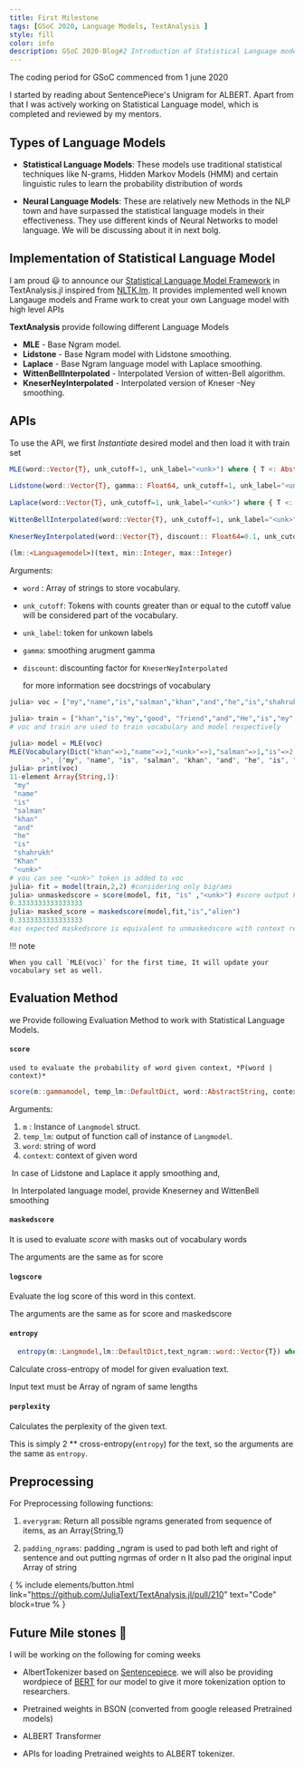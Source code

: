 ```yaml
---
title: First Milestone
tags: [GSoC 2020, Language Models, TextAnalysis ]
style: fill
color: info
description: GSoC 2020-Blog#2 Introduction of Statistical Language model of TextAnalysis.jl.
---
```





The coding period for GSoC commenced from 1 june 2020

I started by reading about SentencePiece's Unigram for ALBERT. Apart from that I was actively working on Statistical Language model, which is completed and reviewed by my mentors.

## Types of Language Models

- **Statistical Language Models**: These models use traditional statistical techniques like N-grams, Hidden Markov Models (HMM) and certain linguistic rules to learn the probability distribution of words

- **Neural Language Models**: These are relatively new Methods in the NLP town and have surpassed the statistical language models in their effectiveness. They use different kinds of Neural Networks to model language. We will be discussing about it in next bolg.

 
## Implementation of Statistical Language Model

I am proud :smiley: to announce our [Statistical Language Model Framework](https://github.com/JuliaText/TextAnalysis.jl/pull/210) in TextAnalysis.jl inspired from [NLTK.lm](https://www.nltk.org/api/nltk.lm.html).
It provides implemented well known Langauge models and Frame work to creat your own Language model with high level APIs 

**TextAnalysis** provide following different Language Models 

- **MLE** - Base Ngram model.
- **Lidstone** - Base Ngram model with Lidstone smoothing.
- **Laplace** - Base Ngram language model with Laplace smoothing.
- **WittenBellInterpolated** - Interpolated Version of witten-Bell algorithm.
- **KneserNeyInterpolated** - Interpolated  version of Kneser -Ney smoothing.

## APIs

To use the API, we first *Instantiate* desired model and then load it with train set

```julia
MLE(word::Vector{T}, unk_cutoff=1, unk_label="<unk>") where { T <: AbstractString}
        
Lidstone(word::Vector{T}, gamma:: Float64, unk_cutoff=1, unk_label="<unk>") where { T <: AbstractString}
        
Laplace(word::Vector{T}, unk_cutoff=1, unk_label="<unk>") where { T <: AbstractString}
        
WittenBellInterpolated(word::Vector{T}, unk_cutoff=1, unk_label="<unk>") where { T <: AbstractString}
        
KneserNeyInterpolated(word::Vector{T}, discount:: Float64=0.1, unk_cutoff=1, unk_label="<unk>") where { T <: AbstractString}
        
(lm::<Languagemodel>)(text, min::Integer, max::Integer)
```
Arguments:

 * `word` : Array of  strings to store vocabulary.

 * `unk_cutoff`: Tokens with counts greater than or equal to the cutoff value will be considered part of the vocabulary.

 * `unk_label`: token for unkown labels 

 *  `gamma`: smoothing arugment gamma 

 * `discount`:  discounting factor for `KneserNeyInterpolated`

   for more information see docstrings of vocabulary

```julia
julia> voc = ["my","name","is","salman","khan","and","he","is","shahrukh","Khan"]

julia> train = ["khan","is","my","good", "friend","and","He","is","my","brother"]
# voc and train are used to train vocabulary and model respectively

julia> model = MLE(voc)
MLE(Vocabulary(Dict("khan"=>1,"name"=>1,"<unk>"=>1,"salman"=>1,"is"=>2,"Khan"=>1,"my"=>1,"he"=>1,"shahrukh"=>1,"and"=>1…), 1, "<unk
        >", ["my", "name", "is", "salman", "khan", "and", "he", "is", "shahrukh", "Khan", "<unk>"]))
julia> print(voc)
11-element Array{String,1}:
 "my"      
 "name"    
 "is"      
 "salman"  
 "khan"    
 "and"     
 "he"      
 "is"      
 "shahrukh"
 "Khan"    
 "<unk>"   
# you can see "<unk>" token is added to voc 
julia> fit = model(train,2,2) #considering only bigrams
julia> unmaskedscore = score(model, fit, "is" ,"<unk>") #score output P(word | context) without replacing context word with "<unk>"
0.3333333333333333
julia> masked_score = maskedscore(model,fit,"is","alien")
0.3333333333333333
#as expected maskedscore is equivalent to unmaskedscore with context replaced with "<unk>"

```

!!! note

    When you call `MLE(voc)` for the first time, It will update your vocabulary set as well. 

## Evaluation Method

we Provide following Evaluation Method to work with Statistical Language Models.

#### `score`

 	used to evaluate the probability of word given context, *P(word | context)* 

```julia
score(m::gammamodel, temp_lm::DefaultDict, word::AbstractString, context::AbstractString)
```

Arguments:                                                        

1. `m` : Instance of `Langmodel` struct.
2. `temp_lm`: output of function call of instance of `Langmodel`.
3. `word`: string of word 
4. `context`: context of given word

​	In case of Lidstone and Laplace it apply smoothing and, 

​	In Interpolated language model, provide Kneserney and WittenBell smoothing  

#### `maskedscore` 

  It is used to evaluate *score* with masks out of vocabulary words

  The arguments are the same as for score

#### `logscore` 

  Evaluate the log score of this word in this context.

  The arguments are the same as for score and maskedscore

#### `entropy`
```julia
  entropy(m::Langmodel,lm::DefaultDict,text_ngram::word::Vector{T}) where { T <: AbstractString}
```

  Calculate cross-entropy of model for given evaluation text.

  Input text must be Array of ngram of same lengths

#### `perplexity`  

  Calculates the perplexity of the given text.

  This is simply 2 ** cross-entropy(`entropy`) for the text, so the arguments are the same as `entropy`.

##  Preprocessing

 For Preprocessing following functions:

1. `everygram`: Return all possible ngrams generated from sequence of items, as an Array{String,1}

2. `padding_ngrams`: padding _ngram is used to pad both left and right of sentence and out putting ngrmas of order n
	It also pad the original input Array of string 

{ % include elements/button.html link="https://github.com/JuliaText/TextAnalysis.jl/pull/210" text="Code" block=true % }

## Future Mile stones :checkered_flag:

I will be working on the following for coming weeks 

- AlbertTokenizer based on [Sentencepiece](https://github.com/google/sentencepiece). we will also be providing wordpiece of [BERT](https://arxiv.org/abs/1810.04805S) for our model to give it more tokenization option to researchers.

- Pretrained weights in BSON (converted from google released Pretrained models)

- ALBERT Transformer 

- APIs for loading Pretrained weights to ALBERT tokenizer.

